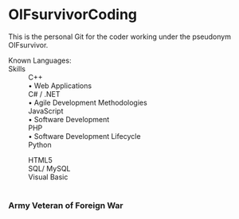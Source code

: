 # **OIFsurvivorCoding**

This is the personal Git for the coder working under the pseudonym OIFsurvivor.


<dl>                            <dl>                                            
  <dt>Known Languages:</dt>       <dt>Skills</dt>                               
  <dd>C++</dd>                    <dd>• Web Applications</dd>                   
  <dd>C# / .NET</dd>              <dd>• Agile Development Methodologies</dd>    
  <dd>JavaScript</dd>             <dd>• Software Development</dd>               
  <dd>PHP</dd>                    <dd>•	Software Development Lifecycle</dd>     
  <dd>Python</dd>               </dl>                                          
  <dd>HTML5</dd>                
  <dd>SQL/ MySQL</dd>           
  <dd>Visual Basic</dd>         
</dl>    

#

### Army Veteran of Foreign War

